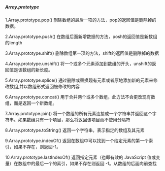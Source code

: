

##### Array.prototype
1.Array.prototype.pop()
删除数组的最后一项的方法，pop的返回值是删除掉的数据。

2.Array.prototype.push()
在数组后面新增数据的方法，posh的返回值是新数组的length

3.Array.prototype.shift()
删除数组第一项的方法，shift的返回值是删除掉的数据

4.Array.prototype.unshift()
将一个或多个元素添加到数组的开头，unshift的返回值是该数组的新长度。

5.Array.prototype.splice() 
通过删除或替换现有元素或者原地添加新的元素来修改数组,并以数组形式返回被修改的内容

6.Array.prototype.concat() 
用于合并两个或多个数组。此方法不会更改现有数组，而是返回一个新数组。

7.Array.prototype.join()
将一个数组的所有元素连接成一个字符串并返回这个字符串。如果数组只有一个项目，那么将返回该项目而不使用分隔符

8.Array.prototype.toString() 
返回一个字符串，表示指定的数组及其元素

9.Array.prototype.indexOf()
返回在数组中可以找到一个给定元素的第一个索引，如果不存在，则返回-1。

10.Array.prototype.lastIndexOf() 
返回指定元素（也即有效的 JavaScript 值或变量）在数组中的最后一个的索引，如果不存在则返回 -1。从数组的后面向前查找